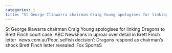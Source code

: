 ```yaml
---
categories: j
title: "St George Illawarra chairman Craig Young apologises for linking Dragons to Brett Finch court case  ABC News"
---
```

St George Illawarra chairman Craig Young apologises for linking Dragons to Brett Finch court case&nbsp;&nbsp;ABC NewsFans in uproar over detail in Brett Finch letter&nbsp;&nbsp;news.com.au‘Poor, selfish decision’: Dragons respond as chairman’s shock Brett Finch letter revealed&nbsp;&nbsp;Fox SportsS